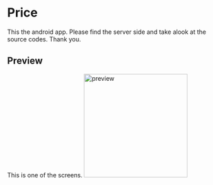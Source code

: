 # Price
This the android app. Please find the server side and take alook at the source codes. 
Thank you.

## Preview
This is one of the screens.
<img src="http://ambrose.kanamo.biz/images/Price.png" alt="preview" width="240"/>

